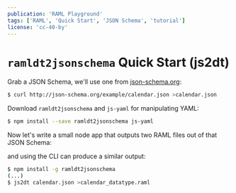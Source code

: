 ```yaml
---
publication: 'RAML Playground'
tags: ['RAML', 'Quick Start', 'JSON Schema', 'tutorial']
license: 'cc-40-by'
---
```


# `ramldt2jsonschema` Quick Start (js2dt)

Grab a JSON Schema, we'll use one from [json-schema.org](http://json-schema.org):
```sh
$ curl http://json-schema.org/example/calendar.json >calendar.json
```

Download `ramldt2jsonschema` and `js-yaml` for manipulating YAML:
```sh
$ npm install --save ramldt2jsonschema js-yaml
```

Now let's write a small node app that outputs two RAML files out of that JSON Schema:

<script src="https://gist.github.com/6407f4f4e257742e733d79529e1288b0"></script>

and using the CLI can produce a similar output:
```sh
$ npm install -g ramldt2jsonschema
(...)
$ js2dt calendar.json >calendar_datatype.raml

```
